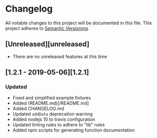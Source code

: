 # Changelog
All notable changes to this project will be documented in this file.
This project adheres to [Semantic Versioning](http://semver.org/).

## [Unreleased][unreleased]
- There are no unreleased features at this time

## [1.2.1 - 2019-05-06][1.2.1]
### Updated
- Fixed and simplified example fixtures
- Added (README.md)[/README.md]
- Added CHANGELOG.md
- Updated `addData` deprecation warning
- Added nodejs 10 to travis configuration
- Updated linting rules to adhere to "lib" rules
- Added npm scripts for generating function documentation
